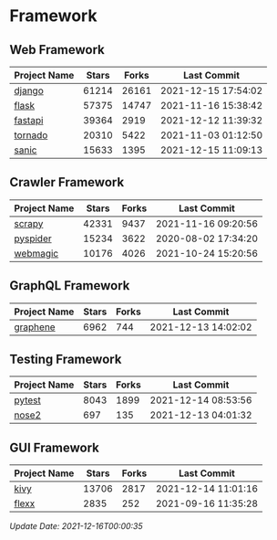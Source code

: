 # Framework

## Web Framework
| Project Name | Stars | Forks | Last Commit |
| ------------ | ----- | ----- | ----------- |
| [django](https://github.com/django/django) | 61214 | 26161 | 2021-12-15 17:54:02 |
| [flask](https://github.com/pallets/flask) | 57375 | 14747 | 2021-11-16 15:38:42 |
| [fastapi](https://github.com/tiangolo/fastapi) | 39364 | 2919 | 2021-12-12 11:39:32 |
| [tornado](https://github.com/tornadoweb/tornado) | 20310 | 5422 | 2021-11-03 01:12:50 |
| [sanic](https://github.com/sanic-org/sanic) | 15633 | 1395 | 2021-12-15 11:09:13 |

## Crawler Framework
| Project Name | Stars | Forks | Last Commit |
| ------------ | ----- | ----- | ----------- |
| [scrapy](https://github.com/scrapy/scrapy) | 42331 | 9437 | 2021-11-16 09:20:56 |
| [pyspider](https://github.com/binux/pyspider) | 15234 | 3622 | 2020-08-02 17:34:20 |
| [webmagic](https://github.com/code4craft/webmagic) | 10176 | 4026 | 2021-10-24 15:20:56 |

## GraphQL Framework
| Project Name | Stars | Forks | Last Commit |
| ------------ | ----- | ----- | ----------- |
| [graphene](https://github.com/graphql-python/graphene) | 6962 | 744 | 2021-12-13 14:02:02 |

## Testing Framework
| Project Name | Stars | Forks | Last Commit |
| ------------ | ----- | ----- | ----------- |
| [pytest](https://github.com/pytest-dev/pytest) | 8043 | 1899 | 2021-12-14 08:53:56 |
| [nose2](https://github.com/nose-devs/nose2) | 697 | 135 | 2021-12-13 04:01:32 |

## GUI Framework
| Project Name | Stars | Forks | Last Commit |
| ------------ | ----- | ----- | ----------- |
| [kivy](https://github.com/kivy/kivy) | 13706 | 2817 | 2021-12-14 11:01:16 |
| [flexx](https://github.com/flexxui/flexx) | 2835 | 252 | 2021-09-16 11:35:28 |

*Update Date: 2021-12-16T00:00:35*